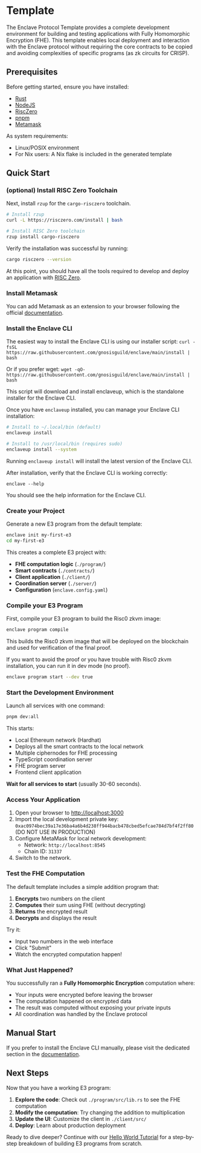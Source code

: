 # Template

The Enclave Protocol Template provides a complete development environment for building and testing applications with Fully Homomorphic Encryption (FHE). This template enables local deployment and interaction with the Enclave protocol without requiring the core contracts to be copied and avoiding complexities of specific programs (as zk circuits for CRISP).

## Prerequisites

Before getting started, ensure you have installed:

- [Rust](https://rust-lang.org/tools/install/)
- [NodeJS](https://nodejs.org/en/download)
- [RiscZero](https://dev.risczero.com/api/zkvm/install)
- [pnpm](https://pnpm.io)
- [Metamask](https://metamask.io)

As system requirements:

- Linux/POSIX environment
- For Nix users: A Nix flake is included in the generated template

## Quick Start

### (optional) Install RISC Zero Toolchain

Next, install `rzup` for the `cargo-risczero` toolchain.

```sh
# Install rzup
curl -L https://risczero.com/install | bash

# Install RISC Zero toolchain
rzup install cargo-risczero
```

Verify the installation was successful by running:

```sh
cargo risczero --version
```

At this point, you should have all the tools required to develop and deploy an application with
[RISC Zero](https://www.risczero.com).

### Install Metamask

You can add Metamask as an extension to your browser following the official
[documentation](https://metamask.io).

### Install the Enclave CLI

The easiest way to install the Enclave CLI is using our installer script:
`curl -fsSL https://raw.githubusercontent.com/gnosisguild/enclave/main/install | bash`

Or if you prefer wget:
`wget -qO- https://raw.githubusercontent.com/gnosisguild/enclave/main/install | bash`

This script will download and install enclaveup, which is the standalone installer for the Enclave CLI.

Once you have `enclaveup` installed, you can manage your Enclave CLI installation:

```bash
# Install to ~/.local/bin (default)
enclaveup install

# Install to /usr/local/bin (requires sudo)
enclaveup install --system
```

Running `enclaveup install` will install the latest version of the Enclave CLI.

After installation, verify that the Enclave CLI is working correctly:

`enclave --help`

You should see the help information for the Enclave CLI.

### Create your Project

Generate a new E3 program from the default template:

```bash
enclave init my-first-e3
cd my-first-e3
```

This creates a complete E3 project with:

- **FHE computation logic** (`./program/`)
- **Smart contracts** (`./contracts/`)
- **Client application** (`./client/`)
- **Coordination server** (`./server/`)
- **Configuration** (`enclave.config.yaml`)

### Compile your E3 Program

First, compile your E3 program to build the Risc0 zkvm image:

```bash
enclave program compile
```

This builds the Risc0 zkvm image that will be deployed on the blockchain and used for verification of the final proof.

If you want to avoid the proof or you have trouble with Risc0 zkvm installation, you can run it in dev mode (no proof).

```bash
enclave program start --dev true
```

### Start the Development Environment

Launch all services with one command:

```bash
pnpm dev:all
```

This starts:

- Local Ethereum network (Hardhat)
- Deploys all the smart contracts to the local network
- Multiple ciphernodes for FHE processing
- TypeScript coordination server
- FHE program server
- Frontend client application

**Wait for all services to start** (usually 30-60 seconds).

### Access Your Application

1. Open your browser to [http://localhost:3000](http://localhost:3000)
2. Import the local development private key: `0xac0974bec39a17e36ba4a6b4d238ff944bacb478cbed5efcae784d7bf4f2ff80` (DO NOT USE IN PRODUCTION)
3. Configure MetaMask for local network development:
   - Network: `http://localhost:8545`
   - Chain ID: `31337`
4. Switch to the network.

### Test the FHE Computation

The default template includes a simple addition program that:

1. **Encrypts** two numbers on the client
2. **Computes** their sum using FHE (without decrypting)
3. **Returns** the encrypted result
4. **Decrypts** and displays the result

Try it:

- Input two numbers in the web interface
- Click "Submit"
- Watch the encrypted computation happen!

### What Just Happened?

You successfully ran a **Fully Homomorphic Encryption** computation where:

- Your inputs were encrypted before leaving the browser
- The computation happened on encrypted data
- The result was computed without exposing your private inputs
- All coordination was handled by the Enclave protocol

## Manual Start

If you prefer to install the Enclave CLI manually, please visit the dedicated section in the [documentation](https://docs.enclave.gg/installation#manual-installation).

## Next Steps

Now that you have a working E3 program:

1. **Explore the code**: Check out `./program/src/lib.rs` to see the FHE computation
2. **Modify the computation**: Try changing the addition to multiplication
3. **Update the UI**: Customize the client in `./client/src/`
4. **Deploy**: Learn about production deployment

Ready to dive deeper? Continue with our [Hello World Tutorial](https://docs.enclave.gg/hello-world-tutorial) for a step-by-step breakdown of building E3 programs from scratch.
